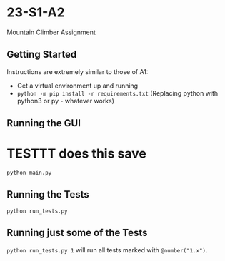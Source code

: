 # 23-S1-A2
Mountain Climber Assignment

## Getting Started

Instructions are extremely similar to those of A1:

* Get a virtual environment up and running
* `python -m pip install -r requirements.txt` (Replacing python with python3 or py - whatever works)

## Running the GUI
# TESTTT does this save
`python main.py`

## Running the Tests

`python run_tests.py`

## Running just some of the Tests

`python run_tests.py 1` will run all tests marked with `@number("1.x")`.
